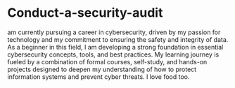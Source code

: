 # Conduct-a-security-audit
am currently pursuing a career in cybersecurity, driven by my passion for technology and my commitment to ensuring the safety and integrity of data. As a beginner in this field, I am developing a strong foundation in essential cybersecurity concepts, tools, and best practices. My learning journey is fueled by a combination of formal courses, self-study, and hands-on projects designed to deepen my understanding of how to protect information systems and prevent cyber threats.
I love food too.
